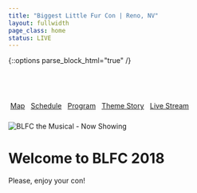 ```yaml
---
title: "Biggest Little Fur Con | Reno, NV"
layout: fullwidth
page_class: home
status: LIVE
---
```

{::options parse_block_html="true" /}

<div id="home-btn-bar" class="textcenter">

<a class="button" href="/map/">Map</a>
<a class="button" href="https://api.goblfc.org/schedule.php" target="_blank">Schedule</a>
<a class="button" href="https://www.goblfc.org/program.pdf" target="_blank">Program</a>
<a class="button" href="https://www.goblfc.org/theme/story-thursday">Theme Story</a>
<a class="button" href="https://www.youtube.com/c/BiggestlittlefurconOrg/live" target="_blank">Live Stream</a>

</div>

<div id="curtain-wrap">

<div id="home-curtain-top"></div>
<div id="home-curtain-left"></div>
<div id="home-curtain-right"></div>

<div id="home-stage2" class="big-chunk textcenter">
<div id="home-stage-content">

<img src="//goblfc.org/assets/theme/BLFC2018-logo-s.png" alt="BLFC the Musical - Now Showing">

<h1>Welcome to BLFC 2018</h1>

<p>Please, enjoy your con!</p>

</div>
</div>

</div>

<style>
#home-btn-bar {
	padding: 10px 0;
	margin-top: 50px;
}
#curtain-wrap {
	position: relative;
}
#home-curtain-left, #home-curtain-right, #home-curtain-top {
	position: absolute;
}
#home-stage-content img {
	height: auto;
}
#home-curtain-top {
	top: 10px;
}
#home-curtain-left, #home-curtain-right {
	width: 23vw;
	height: 80vh;
}
.button {
	margin: 4px;
}
</style>